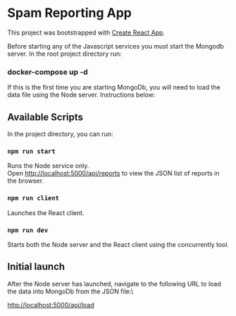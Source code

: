 # Spam Reporting App

This project was bootstrapped with [Create React App](https://github.com/facebook/create-react-app).

Before starting any of the Javascript services you must start
the Mongodb server. In the root project directory run:

### docker-compose up -d

If this is the first time you are starting MongoDb, you will need to load
the data file using the Node server. Instructions below:

## Available Scripts

In the project directory, you can run:

### `npm run start`

Runs the Node service only.\
Open [http://localhost:5000/api/reports](http://localhost:5000/api/reports) to view the JSON list of reports in the browser.

### `npm run client`

Launches the React client.

### `npm run dev`

Starts both the Node server and the React client using the concurrently tool.

## Initial launch

After the Node server has launched, navigate to the following URL to load
the data into MongoDb from the JSON file:\

[http://localhost:5000/api/load](http://localhost:5000/api/load)
